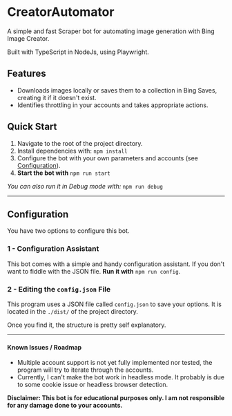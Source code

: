
# CreatorAutomator

A simple and fast Scraper bot for automating image generation with Bing Image Creator.

Built with TypeScript in NodeJs, using Playwright.

## Features

- Downloads images locally or saves them to a collection in Bing Saves, creating it if it doesn't exist.
- Identifies throttling in your accounts and takes appropriate actions.

## Quick Start

1. Navigate to the root of the project directory.
2. Install dependencies with: `npm install`
3. Configure the bot with your own parameters and accounts (see [Configuration](#configuration)).
4. **Start the bot with** `npm run start`

*You can also run it in Debug mode with:* `npm run debug`

---

## Configuration

You have two options to configure this bot.

### 1 - Configuration Assistant

This bot comes with a simple and handy configuration assistant. If you don't want to fiddle with the JSON file.
**Run it with** `npm run config`.

### 2 - Editing the `config.json` File

This program uses a JSON file called `config.json` to save your options.
It is located in the `./dist/` of the project directory.

Once you find it, the structure is pretty self explanatory.

---

#### Known Issues / Roadmap

- Multiple account support is not yet fully implemented nor tested, the program will try to iterate through the accounts.
- Currently, I can't make the bot work in headless mode. It probably is due to some cookie issue or headless browser detection.

**Disclaimer: This bot is for educational purposes only. I am not responsible for any damage done to your accounts.**
